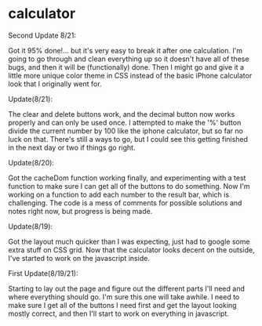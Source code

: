 # calculator

Second Update 8/21:

Got it 95% done!... but it's very easy to break it after one calculation. I'm going to go through and clean everything up so it doesn't have all of these bugs, and then it will be (functionally) done. Then I might go and give it a little more unique color theme in CSS instead of the basic iPhone calculator look that I originally went for.

Update(8/21):

The clear and delete buttons work, and the decimal button now works properly and can only be used once. I attempted to make the '%' button divide the current number by 100 like the iphone calculator, but so far no luck on that. There's still a ways to go, but I could see this getting finished in the next day or two if things go right.

Update(8/20):

Got the cacheDom function working finally, and experimenting with a test function to make sure I can get all of the buttons to do something. Now I'm working on a function to add each number to the result bar, which is challenging. The code is a mess of comments for possible solutions and notes right now, but progress is being made.

Update(8/19):

Got the layout much quicker than I was expecting, just had to google some extra stuff on CSS grid. Now that the calculator looks decent on the outside, I've started to work on the javascript inside.

First Update(8/19/21):

Starting to lay out the page and figure out the different parts I'll need and where everything should go. I'm sure this one will take awhile. I need to make sure I get all of the buttons I need first and get the layout looking mostly correct, and then I'll start to work on everything in javascript.